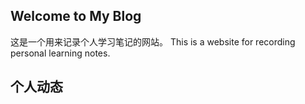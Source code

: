 ## Welcome to My Blog

这是一个用来记录个人学习笔记的网站。
This is a website for recording personal learning notes.

## 个人动态
	
